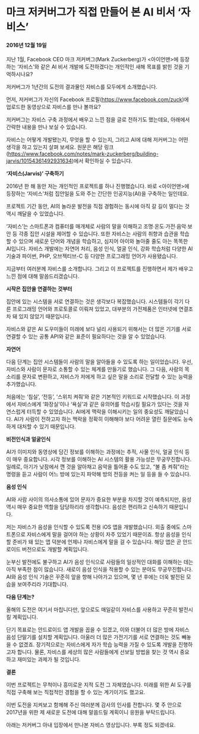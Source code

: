 # 마크 저커버그가 직접 만들어 본 AI 비서 ‘자비스’
#### 2016년 12월 19일


지난 1월, Facebook CEO 마크 저커버그(Mark Zuckerberg)가 <아이언맨>에 등장하는 ‘자비스’와 같은 AI 비서 개발에 도전하겠다는 개인적인 새해 목표를 밝힌 것을 기억하시나요?

저커버그가 1년간의 도전의 결과물인 자비스를 모두에게 소개했습니다.

먼저, 저커버그가 자신의 Facebook 프로필(https://www.facebook.com/zuck)에 업로드한 동영상으로 자비스를 만나 볼까요?

저커버그는 자비스 구축 과정에서 배우고 느낀 점을 글로 전하기도 했는데요, 아래에서 간략한 내용을 만나 보실 수 있습니다.

자비스는 어떻게 개발됐는지, 무엇을 할 수 있는지, 그리고 AI에 대해 저커버그는 어떤 생각을 하고 있는지 살펴 보세요. 원문은 해당 링크(https://www.facebook.com/notes/mark-zuckerberg/building-jarvis/10154361492931634)에서 확인하실 수 있습니다.

**‘자비스(Jarvis)’ 구축하기**

2016년 한 해 동안 저는 개인적인 프로젝트를 하나 진행했습니다. 바로 <아이언맨>에 등장하는 ‘자비스’처럼 집안일을 도와 주는 간단한 인공지능(AI)을 구축하는 일인데요.

프로젝트 기간 동안, AI의 놀라운 발전을 직접 경험하는 동시에 아직 갈 길이 멀다는 것 역시 깨달을 수 있었습니다.

‘자비스’는 스마트폰과 컴퓨터를 매개체로 사람의 말을 이해하고 조명∙온도∙가전∙음악∙보안 등 각종 집안 시설을 제어할 수 있습니다. 또한 자비스는 사람의 취향과 습관을 학습할 수 있으며 새로운 단어와 개념을 학습하고, 심지어 아이와 놀아줄 줄도 아는 똑똑한 AI입니다. 자비스 개발에는 자연어 처리, 음성 인식, 얼굴 인식, 강화 학습처럼 다양한 AI 기술과 파이썬, PHP, 오브젝티브-C 등 다양한 프로그래밍 언어가 사용됐습니다.

지금부터 여러분께 자비스를 소개합니다. 그리고 이 프로젝트를 진행하면서 제가 배우고 느낀 점에 대해 말씀드리겠습니다.

**시작은 집안을 연결하는 것부터**

집안에 있는 시스템을 서로 연결하는 것은 생각보다 복잡했습니다. 시스템들이 각기 다른 프로그래밍 언어와 프로토콜로 이뤄져 있었고, 대부분의 가전제품은 인터넷에 연결조차 돼 있지 않았기 때문입니다.

자비스와 같은 AI 도우미들이 미래에 보다 널리 사용되기 위해서는 더 많은 기기를 서로 연결할 수 있는 공통 API와 같은 표준이 필요하다는 것을 알 수 있었습니다.

**자연어**

다음 단계는 집안 시스템들이 사람의 말을 알아들을 수 있도록 하는 일이었습니다. 우선, 자비스와 사람이 문자로 소통할 수 있는 체계를 만들기로 했습니다. 그 다음, 사람의 목소리를 문자로 변환하고, 자비스가 저에게 하고 싶은 말을 소리로 전달할 수 있는 능력을 추가했습니다.

처음에는 ‘침실’, ‘전등’, ‘스위치 켜줘’와 같은 기본적인 키워드로 시작했습니다. 이 과정에서 자비스에게 ‘화장실’이나 ‘욕실’과 같은 유의어를 학습시킬 필요가 있다는 것을 자연스럽게 터득할 수 있었습니다. AI에게 맥락을 이해시키는 일의 중요성도 깨달았습니다. AI가 사람이 전하고자 하는 맥락을 정확히 이해해야 보다 어려운 열린 질문에도 능숙하게 대처할 수 있기 때문입니다.

**비전인식과 얼굴인식**

AI가 이미지와 동영상에 담긴 정보를 이해하는 과정에는 추적, 사물 인식, 얼굴 인식 등이 매우 중요합니다. 시각 정보를 이해하는 AI 시스템의 활용 가능성은 무궁무진합니다. 일례로, 아기가 낮잠에서 깬 것을 알아채고 음악을 틀어줄 수도 있고, “불 좀 켜줘”라는 명령을 듣고 사람이 어느 방에 있는지 파악해 방의 전등을 켜는 일 등을 들 수 있습니다.

**음성 인식**

AI와 사람 사이의 의사소통에 있어 문자가 중요한 부분을 차지할 것이 예측되지만, 음성 역시 매우 중요한 역할을 담당하리라 생각합니다. 음성은 편리하고 신속하기 때문입니다.

저는 자비스가 음성을 인식할 수 있도록 전용 iOS 앱을 개발했습니다. 외출 중에도 스마트폰으로 자비스에게 말을 걸어야 하는 상황이 자주 있었기 때문이죠. 항상 음성을 인식할 준비가 돼 있는 앱 덕분에 언제나 자비스에게 말을 걸 수 있습니다. 해당 앱은 곧 안드로이드 버전으로도 개발할 계획입니다.

눈부신 발전에도 불구하고 AI가 음성 인식으로 사람들의 일상적인 대화를 이해하는 데는 아직 부족한 점이 많습니다. 새로이 음성 인식을 적용할 수 있는 분야도 무궁무진합니다. AI와 음성 인식 기술은 꾸준히 앞을 향해 나아가고 있으며, 몇 년 후에는 더욱 발전된 모습을 보여주리라 기대합니다.

**다음 단계는?**

올해의 도전은 여기서 마칩니다만, 앞으로도 매일같이 자비스를 사용하고 꾸준히 발전시킬 계획입니다.

단기 목표로는 안드로이드 앱 개발을 꼽을 수 있겠고, 이와 더불어 더 많은 방에 자비스 음성 단말기를 설치할 계획입니다. 아울러 더 많은 가전기기를 서로 연결하는 것도 빼놓을 수 없겠죠. 장기적으로는 자비스에게 자가 학습 능력을 가질 수 있도록 개발을 진행하고자 합니다. 물론, 자비스를 세상의 많은 사람들에게 선보일 방법을 찾는 것 역시 중요하고 재미있는 과제가 될 것입니다.

**결론**

이번 프로젝트는 무척이나 흥미로운 지적 도전 그 자체였습니다. 미래를 위한 AI 도구를 직접 구축해 보는 직접적인 경험을 할 수 있는 계기이기도 했고요.

이번 도전을 지켜보고 함께해 주신 여러분께 감사의 인사를 전합니다. 몇 주 안으로 2017년을 위한 제 새로운 도전에 대해 말씀드릴 계획이니 응원을 부탁드립니다.

 

아래는 저커버그 아내 입장에서 만나본 자비스 영상입니다. 부록 정도 되겠네요.
